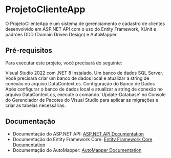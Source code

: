 # ProjetoClienteApp
O ProjetoClienteApp é um sistema de gerenciamento e cadastro de clientes desenvolvido em ASP.NET API com o uso do Entity Framework, XUnit e padrões DDD (Domain Driven Design) e AutoMapper.

## Pré-requisitos
Para executar este projeto, você precisará do seguinte:

Visual Studio 2022 com .NET 8 instalado.
Um banco de dados SQL Server. Você precisará criar um banco de dados local e atualizar a string de conexão no arquivo DataContext.cs.
Configuração do Banco de Dados
Após configurar o banco de dados local e atualizar a string de conexão no arquivo DataContext.cs, execute o comando 'Update-Database' no Console do Gerenciador de Pacotes do Visual Studio para aplicar as migrações e criar as tabelas necessárias.

## Documentação
- Documentação do ASP.NET API: [ASP.NET API Documentation](https://docs.microsoft.com/pt-br/aspnet/core/web-api/?view=aspnetcore-8.0)
- Documentação do Entity Framework Core: [Entity Framework Core Documentation](https://docs.microsoft.com/pt-br/ef/core/)
- Documentação do AutoMapper: [AutoMapper Documentation](https://docs.automapper.org/en/latest/)

